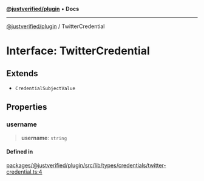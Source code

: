 [**@justverified/plugin**](../README.md) • **Docs**

***

[@justverified/plugin](../globals.md) / TwitterCredential

# Interface: TwitterCredential

## Extends

- `CredentialSubjectValue`

## Properties

### username

> **username**: `string`

#### Defined in

[packages/@justverified/plugin/src/lib/types/credentials/twitter-credential.ts:4](https://github.com/JustaName-id/JustaName-sdk/blob/dc845c10af242e3ca87d95ef392516ac0bfa8b95/packages/@justverified/plugin/src/lib/types/credentials/twitter-credential.ts#L4)
